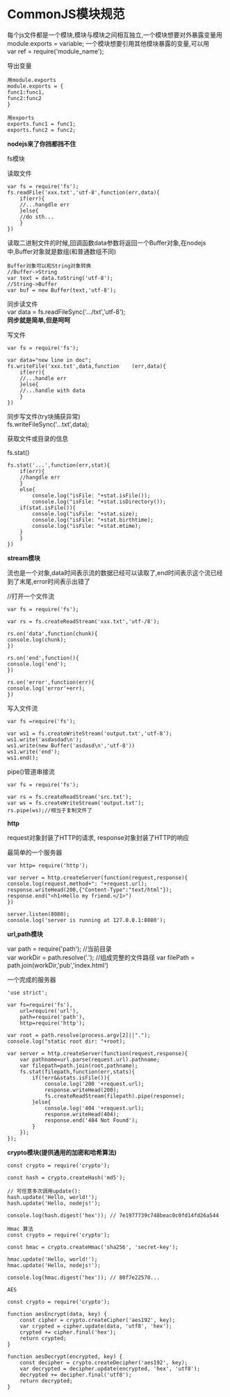 # CommonJS模块规范  

每个js文件都是一个模块,模块与模块之间相互独立,一个模块想要对外暴露变量用  
module.exports = variable;
一个模块想要引用其他模块暴露的变量,可以用  
var ref = require('module_name');

导出变量  

	用module.exports
	module.exports = {
	func1:func1,
	func2:func2
	}
	
	用exports  
	exports.func1 = func1;
	exports.func2 = func2;
	
**nodejs来了你挡都挡不住**  

fs模块  

读取文件  

	var fs = require('fs');
	fs.readFile('xxx.txt','utf-8',function(err,data){
		if(err){
		//...hangdle err
		}else{
		//do sth...
		}
	})

读取二进制文件的时候,回调函数data参数将返回一个Buffer对象,在nodejs中,Buffer对象就是数组(和普通数组不同)  
 
	Buffer对象可以和String对象转换  
	//Buffer->String  
	var text = data.toString('utf-8');
	//String->Buffer
	var buf = new Buffer(text,'utf-8');

同步读文件  
var data = fs.readFileSync('.../txt','utf-8');  
**同步就是简单,但是呵呵**  

写文件  

	var fs = require('fs');
	
	var data="new line in doc";
	fs.writeFile('xxx.txt',data,function	(err,data){
		if(err){
		//...handle err
		}else{
		//...handle with data
		}
	})

同步写文件(try块捕获异常)  
fs.writeFileSync('...txt',data);

获取文件或目录的信息  

fs.stat()

	fs.stat('...',function(err,stat){
		if(err){
		//hangdle err
		}
		else{
			console.log("isFile: "+stat.isFile());
			console.log("isFile: "+stat.isDirectory());
		if(stat.isFile()){
			console.log("isFile: "+stat.size);
			console.log("isFile: "+stat.birthtime);
			console.log("isFile: "+stat.mtime);
		}
		}
	})

**stream模块**

流也是一个对象,data时间表示流的数据已经可以读取了,end时间表示这个流已经到了末尾,error时间表示出错了  

//打开一个文件流  

	var fs = require('fs');
	
	var rs = fs.createReadStream('xxx.txt','utf-/8');
	
	rs.on('data',function(chunk){
	console.log(chunk);
	})
	
	rs.on('end',function(){
	console.log('end');
	})
	
	rs.on('error',function(err){
	console.log('error'+err);
	})

写入文件流  

	var fs =require('fs');
	
	var ws1 = fs.createWriteStream('output.txt','utf-8');
	ws1.write('asdasdad\n');
	ws1.write(new Buffer('asdasd\n','utf-8'))
	ws1.write('end');
	ws1.end();
	
pipe()管道串接流  

	var fs = require('fs');
	
	var rs = fs.createReadStream('src.txt');
	var ws = fs.createWriteStream('output.txt');
	rs.pipe(ws);//相当于复制文件了
	
**http**  

request对象封装了HTTP的请求,
response对象封装了HTTP的响应  

最简单的一个服务器  

	var http= require('http');
	
	var server = http.createServer(function(request,response){
	console.log(request.method+": "+request.url);
	response.writeHead(200,{"Content-Type":"text/html"});
	response.end("<h1>Hello my friend.</1>")
	})
	
	server.listen(8080);
	console.log('server is running at 127.0.0.1:8080');

**url,path模块**  

var path = require('path');
//当前目录  
var workDir = path.resolve('.');
//组成完整的文件路径
var filePath = path.join(workDir,'pub','index.html')

一个完成的服务器  

	'use strict';
	
	var fs=require('fs'),
		url=require('url'),
		path=require('path'),
		http=require('http');
	
	var root = path.resolve(process.argv[2]||".");
	console.log("static root dir: "+root);
	
	var server = http.createServer(function(request,response){
		var pathname=url.parse(request.url).pathname;
		var filepath=path.join(root,pathname);
		fs.stat(filepath,function(err,stats){
			if(!err&&stats.isFile()){
				console.log('200 '+request.url);
				response.writeHead(200);
				fs.createReadStream(filepath).pipe(response);
			}else{
				console.log('404 '+request.url);
				response.writeHead(404);
				response.end('404 Not Found');
			}
		});
	});

**crypto模块(提供通用的加密和哈希算法)**  

	const crypto = require('crypto');
	
	const hash = crypto.createHash('md5');
	
	// 可任意多次调用update():
	hash.update('Hello, world!');
	hash.update('Hello, nodejs!');
	
	console.log(hash.digest('hex')); // 7e1977739c748beac0c0fd14fd26a544
	
	Hmac 算法  
	const crypto = require('crypto');
	
	const hmac = crypto.createHmac('sha256', 'secret-key');
	
	hmac.update('Hello, world!');
	hmac.update('Hello, nodejs!');
	
	console.log(hmac.digest('hex')); // 80f7e22570...
	
	AES  
	
	const crypto = require('crypto');
	
	function aesEncrypt(data, key) {
	    const cipher = crypto.createCipher('aes192', key);
	    var crypted = cipher.update(data, 'utf8', 'hex');
	    crypted += cipher.final('hex');
	    return crypted;
	}
	
	function aesDecrypt(encrypted, key) {
	    const decipher = crypto.createDecipher('aes192', key);
	    var decrypted = decipher.update(encrypted, 'hex', 'utf8');
	    decrypted += decipher.final('utf8');
	    return decrypted;
	}

